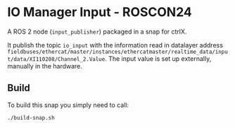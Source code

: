 # IO Manager Input - ROSCON24

A ROS 2 node (`input_publisher`) packaged in a snap for ctrlX. 

It publish the topic `io_input` with the information read in datalayer address `fieldbuses/ethercat/master/instances/ethercatmaster/realtime_data/input/data/XI110208/Channel_2.Value`. The input value is set up externally, manually in the hardware.

## Build
To build this snap you simply need to call:

```bash
./build-snap.sh
```